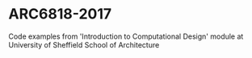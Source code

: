 # ARC6818-2017
Code examples from 'Introduction to Computational Design' module at University of Sheffield School of Architecture

